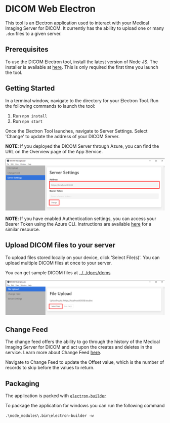 # DICOM Web Electron

This tool is an Electron application used to interact with your Medical Imaging Server for DICOM. It currently has the ability to upload one or many `.dcm` files to a given server.

## Prerequisites

To use the DICOM Electron tool, install the latest version of Node JS. The installer is available at [here](https://nodejs.org/en/download/). This is only required the first time you launch the tool.

## Getting Started

In a terminal window, navigate to the directory for your Electron Tool. Run the following commands to launch the tool:

1. Run `npm install`
2. Run `npm start`

Once the Electron Tool launches, navigate to Server Settings. Select 'Change' to update the address of your DICOM Server.

**NOTE**: If you deployed the DICOM Server through Azure, you can find the URL on the Overview page of the App Service.

![Electron tool settings](images/electron-tool-settings.png)

**NOTE**: If you have enabled Authentication settings, you can access your Bearer Token using the Azure CLI. Instructions are available [here](https://docs.microsoft.com/en-us/azure/healthcare-apis/get-healthcare-apis-access-token-cli) for a similar resource.

## Upload DICOM files to your server

To upload files stored locally on your device, click 'Select File(s)'. You can upload multiple DICOM files at once to your server.

You can get sample DICOM files at [../../docs/dcms](../../docs/dcms)

![Electron tool upload](images/electron-tool-upload.png)

## Change Feed

The change feed offers the ability to go through the history of the Medical Imaging Server for DICOM and act upon the creates and deletes in the service. Learn more about Change Feed [here](https://github.com/microsoft/dicom-server/blob/main/docs/users/ChangeFeed.md).

Navigate to Change Feed to update the Offset value, which is the number of records to skip before the values to return.

## Packaging

The application is packed with [`electron-builder`](https://www.electron.build/)

To package the application for windows you can run the following command

```.\node_modules\.bin\electron-builder -w```
